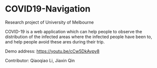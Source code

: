 # COVID19-Navigation
Research project of University of Melbourne

COVID-19 is a web application which can help people to observe the distribution of the infected areas where the infected people have been to, and help people avoid these ares during their trip.

Demo address: https://youtu.be/cCw5DkAvpy8


Contributor: Qiaoqiao Li, Jiaxin Qin
